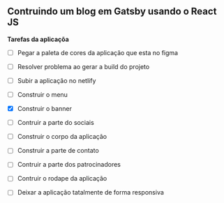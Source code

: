 ## Contruindo um blog em Gatsby usando o React JS

**Tarefas da aplicaçõa**

- [ ] Pegar a paleta de cores da aplicação que esta no figma
- [ ] Resolver problema ao gerar a build do projeto
- [ ] Subir a aplicação no netlify
- [ ] Construir o menu
- [x] Construir o banner
- [ ] Contruir a parte do sociais
- [ ] Construir o corpo da aplicação
- [ ] Construir a parte de contato
- [ ] Contruir a parte dos patrocinadores
- [ ] Contruir o rodape da aplicação

- [ ] Deixar a aplicação tatalmente de forma responsiva
